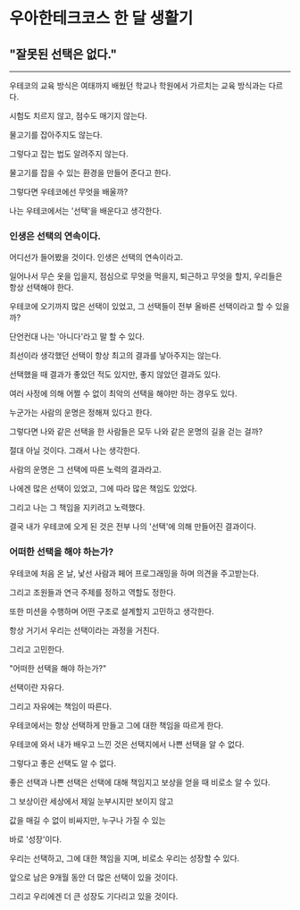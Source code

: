 # 우아한테크코스 한 달 생활기

## "잘못된 선택은 없다."

---

우테코의 교육 방식은 여태까지 배웠던 학교나 학원에서 가르치는 교육 방식과는 다르다.

시험도 치르지 않고, 점수도 매기지 않는다.

물고기를 잡아주지도 않는다.

그렇다고 잡는 법도 알려주지 않는다.

물고기를 잡을 수 있는 환경을 만들어 준다고 한다.

그렇다면 우테코에선 무엇을 배울까?

나는 우테코에서는 '선택'을 배운다고 생각한다.

### 인생은 선택의 연속이다.

어디선가 들어봤을 것이다. 인생은 선택의 연속이라고.

일어나서 무슨 옷을 입을지, 점심으로 무엇을 먹을지, 퇴근하고 무엇을 할지, 우리들은 항상 선택해야 한다.

우테코에 오기까지 많은 선택이 있었고, 그 선택들이 전부 올바른 선택이라고 할 수 있을까?

단언컨대 나는 '아니다'라고 말 할 수 있다.

최선이라 생각했던 선택이 항상 최고의 결과를 낳아주지는 않는다.

선택했을 때 결과가 좋았던 적도 있지만, 좋지 않았던 결과도 있다.

여러 사정에 의해 어쩔 수 없이 최악의 선택을 해야만 하는 경우도 있다.

누군가는 사람의 운명은 정해져 있다고 한다.

그렇다면 나와 같은 선택을 한 사람들은 모두 나와 같은 운명의 길을 걷는 걸까?

절대 아닐 것이다. 그래서 나는 생각한다.

사람의 운명은 그 선택에 따른 노력의 결과라고.

나에겐 많은 선택이 있었고, 그에 따라 많은 책임도 있었다.

그리고 나는 그 책임을 지키려고 노력했다.

결국 내가 우테코에 오게 된 것은 전부 나의 '선택'에 의해 만들어진 결과이다.

### 어떠한 선택을 해야 하는가?

우테코에 처음 온 날, 낯선 사람과 페어 프로그래밍을 하며 의견을 주고받는다.

그리고 조원들과 연극 주제를 정하고 역할도 정한다.

또한 미션을 수행하며 어떤 구조로 설계할지 고민하고 생각한다.

항상 거기서 우리는 선택이라는 과정을 거친다.

그리고 고민한다.

"어떠한 선택을 해야 하는가?"

선택이란 자유다.

그리고 자유에는 책임이 따른다.

우테코에서는 항상 선택하게 만들고 그에 대한 책임을 따르게 한다.

우테코에 와서 내가 배우고 느낀 것은 선택지에서 나쁜 선택을 알 수 없다.

그렇다고 좋은 선택도 알 수 없다.

좋은 선택과 나쁜 선택은 선택에 대해 책임지고 보상을 얻을 때 비로소 알 수 있다.

그 보상이란 세상에서 제일 눈부시지만 보이지 않고

값을 매길 수 없이 비싸지만, 누구나 가질 수 있는

바로 '성장'이다.

우리는 선택하고, 그에 대한 책임을 지며, 비로소 우리는 성장할 수 있다.

앞으로 남은 9개월 동안 더 많은 선택이 있을 것이다.

그리고 우리에겐 더 큰 성장도 기다리고 있을 것이다.
